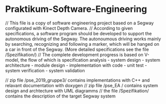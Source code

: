 # Praktikum-Software-Engineering
// This file is a copy of software engineering project based on a Segway configurated with Kinect Depth Camera.
// According to given specifications, a software program should be developed to support the autonomous driving of the Segway. The autonoumous driving works mainly by searching, recognizing and following a marker, which will be hanged on a car in front of the Segway. (More detailed specifications see the file /Spezifikation/)
// The complete development progress is based on V-model, the flow of which is specification analysis - system design - system architecture - module design - implementation with code - unit test - system verification - system validation

// zip file /pse_2019_gruppe3/ contains implementations with C++ and relavant documentation with doxygen
// zip file /pse_EA / contains system design and archtecture with UML diagramms
// the file /Spezifikation/ contains the description of the target Segway system
